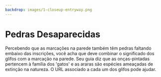 ```yaml
---
backdrop: images/1-closeup-entryway.png
---
```


# Pedras Desaparecidas

Percebendo que as marcações na parede também têm pedras faltando embaixo das inscrições, você acha que deve combinar o significado dos glifos com a marcação na parede. Seu guia diz que as onças-pintadas pertencem à família dos 'gatos' e as araras são espécies ameaçadas de extinção na natureza. O URL associado a cada um dos glifos pode ajudar.

<Puzzle1/>
